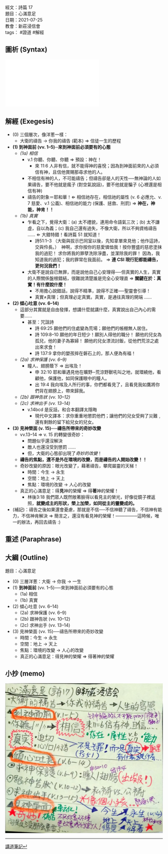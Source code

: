 經文：詩篇 17   
題目：心滿意足  
日期：2021-07-25  
教會：新莊浸信會  
tags： #證道  #解經  


## 圖析 (Syntax)
![images/Ps 17.pdf](images/Ps%2017.pdf)

## 解經 (Exegesis)
- (0) 三個層次，像洋蔥一樣：
	- 大衛的禱告 → 你我的禱告 (範本) ⇒ 信徒一生的歷程
- **(1) 到神面前 (vv. 1–5)─來到神面前必須要有的心態**
	- *(1a) 相信*
		- v.1 你聽、你聽、你聽 ⇒ 預設：神在！
			- 來 11:6 人非有信，就不能得神的喜悅；因為到神面前來的人必須信有神，且信他賞賜那尋求他的人。
		- 不相信有神的人，不可能禱告；但禱告卻是人的天性──無神論的人如果禱告，要不他就是瘋子 (對空氣說話)，要不他就是騙子 (心裡還是相信有神)
		- 禱告的對象＝耶和華！⇐ 相信祂存在，相信祂的屬性 (v. 6 必應允、v. 7 慈愛、v.1 公義)、相信祂的能力 (保護、拯救、刑罰) ⇒ **神在，神能，神肯！！**
	- *(1b) 真實*
		- 乍看之下，覺得大衛：(a) 太不禮貌，連用命令語氣三次；(b) 太不謙虛，自以為義；(c) 我自己還有過失，不像大衛，所以不夠資格禱告 …… ⇐ 大錯特錯！看詩篇 51 就知道！
			- 詩51:1–3 （大衛與拔示巴同室以後，先知拿單來見他；他作這詩，交與伶長。）　神啊，求你按你的慈愛憐恤我！按你豐盛的慈悲塗抹我的過犯！ 求你將我的罪孽洗除淨盡，並潔除我的罪！ 因為，我知道我的過犯；我的罪常在我面前。 ⇒ **連 CSI 現行犯都能禱告，更何況我們！**
		- 大衛不是說自已無罪，而是說他自己心安理得──但真實的人生，真實的人際關係盤根錯結，很難說清楚誰是完全心安理直 ⇒ **關鍵在於：真實！有什麼說什麼！**
			- 不用擔心說錯話，說得不精準，說得不正確──聖靈會引導！
			- 真實≠真理；但真理必定真實。真實，是通往真理的開端 ……
- **(2) 傾心吐意 (vv. 6–14)**
	- 這部分其實就是自由發揮，想講什麼就講什麼，真實說出自己內心的需要……
		- 甚至：咒詛詩
			- 詩 69:25 願他們的住處變為荒場；願他們的帳棚無人居住。 
			- 詩 109:8–10 願他的年日短少！願別人得他的職分！ 願他的兒女為孤兒，他的妻子為寡婦！ 願他的兒女漂流討飯，從他們荒涼之處出來求食！ 
			- 詩 137:9 拿你的嬰孩摔在磐石上的，那人便為有福！ 
	- *(2a) 求神保護 (vv. 6–9)*
		- 瞳人、翅膀蔭下 ⇒ 出埃及！
			- 申 32:10 耶和華遇見他在曠野─荒涼野獸吼叫之地，就環繞他，看顧他，保護他，如同保護眼中的瞳人。 
			- 出 19:4 我向埃及人所行的事，你們都看見了，且看見我如鷹將你們背在翅膀上，帶來歸我。 
	- *(2b) 跟神告狀 (vv. 10–12)*
	- *(2c) 求神出手 (vv. 13–14)*
		- v.14bcd 是反話，和合本翻譯太隱晦
			- 現代中文譯本：求你重重地懲罰他們；讓他們的兒女受夠了災難﹐還有剩餘的留下給兒女的兒女。
- **(3) 見神榮面 (v. 15)──禱告所帶來的奇妙改變**
	- vv.13–14 ⇒ v. 15 的轉變很奇妙：
		- 問題似乎還沒解決
		- 敵人也還沒受到懲罰 …… 
		- 但，大衛的心態卻出現了*奇妙的改變*！
	- **禱告的焦點，還不是外在環境的改變，而是禱告的人開始改變！！**
	- 奇妙改變的原因：眼光改變了，藉著禱告，攀爬屬靈的天梯！
		- 時間：今生 → 永生
		- 空間：地上 → 天上
		- 焦點：環境的改變 → 人心的改變
	- 真正的心滿意足：得**見**神的榮耀 ⇒ 得**著**神的榮耀！
		- 林後3:18 我們眾人既然敞著臉得以看見主的榮光，好像從鏡子裡返照，**就變成主的形狀，榮上加榮，如同從主的靈變成的。**
- (補記)：禱告之後如果還會憂慮，那就是不信──不信神聽了禱告，不信神有能力，不信神肯解決 ⇒ 簡言之，還沒有看見神的榮耀！───────這時候，唯一的辦法，再回去禱告 :)

## 重述 (Paraphrase)

## 大綱 (Outline)
題目：心滿意足
- (0) 三層洋蔥：大衛 → 你我 → 一生
- (1) **到神面前** (vv. 1–5)──來到神面前必須要有的心態
	- (1a) 相信
	- (1b) 真實
- (2) 傾心吐意 (vv. 6–14)
	- (2a) 求神保護 (vv. 6–9)
	- (2b) 跟神告狀 (vv. 10–12)
	- (2c) 求神出手 (vv. 13–14)
- (3) 見神榮面 (vv. 15)──禱告所帶來的奇妙改變
	- 時間：今生 → 永生
	- 空間：地上 → 天上
	- 焦點：環境的改變 → 人心的改變
	- 真正的心滿意足：得見神的榮耀 ⇒ 得著神的榮耀
	

## 小抄 (memo)
![images/2021-07-25-詩17小抄.jpg](images/2021-07-25-%E8%A9%A917%E5%B0%8F%E6%8A%84.jpg)


---
[講道筆記↵](README.md)


